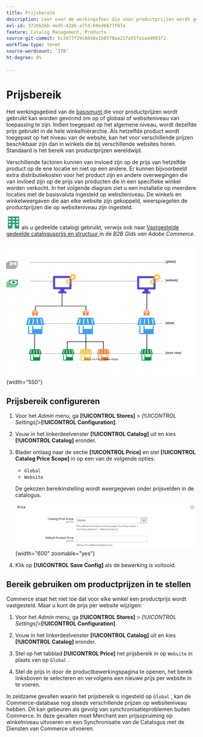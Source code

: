 ```yaml
---
title: Prijsbereik
description: Leer over de werkingsfeer die voor productprijzen wordt gebruikt, die kan worden gevormd om op of globaal of websiteniveau van toepassing te zijn.
exl-id: 3726b16b-4ed5-4286-a7fd-69ed6677f87a
feature: Catalog Management, Products
source-git-commit: bc3977f29c8048a1b8578aa21fa55fa1a4d903f2
workflow-type: tm+mt
source-wordcount: '376'
ht-degree: 0%

---
```


# Prijsbereik

Het werkingsgebied van de [ basismunt ](../stores-purchase/currency-configuration.md) die voor productprijzen wordt gebruikt kan worden gevormd om op of globaal of websiteniveau van toepassing te zijn. Indien toegepast op het algemene niveau, wordt dezelfde prijs gebruikt in de hele winkelhiërarchie. Als hetzelfde product wordt toegepast op het niveau van de website, kan het voor verschillende prijzen beschikbaar zijn dan in winkels die bij verschillende websites horen. Standaard is het bereik van productprijzen wereldwijd.

Verschillende factoren kunnen van invloed zijn op de prijs van hetzelfde product op de ene locatie en niet op een andere. Er kunnen bijvoorbeeld extra distributiekosten voor het product zijn en andere overwegingen die van invloed zijn op de prijs van producten die in een specifieke winkel worden verkocht. In het volgende diagram ziet u een installatie op meerdere locaties met de basisvaluta ingesteld op websiteniveau. De winkels en winkelweergaven die aan elke website zijn gekoppeld, weerspiegelen de productprijzen die op websiteniveau zijn ingesteld.

![ Adobe Commerce B2B ](../assets/b2b.svg) als u gedeelde catalogi gebruikt, verwijs ook naar [ Vastgestelde gedeelde catalogusprijs en structuur ](../b2b/catalog-shared-pricing-structure.md) in de _B2B Gids van Adobe Commerce_.

![ diagram van het werkingsgebied van de Prijs ](./assets/catalog-price-scope.svg){width="550"}

## Prijsbereik configureren

1. Voor het _Admin_ menu, ga **[!UICONTROL Stores]** > _[!UICONTROL Settings]_>**[!UICONTROL Configuration]**.

1. Vouw in het linkerdeelvenster **[!UICONTROL Catalog]** uit en kies **[!UICONTROL Catalog]** eronder.

1. Blader omlaag naar de sectie **[!UICONTROL Price]** en stel **[!UICONTROL Catalog Price Scope]** in op een van de volgende opties:

   - `Global`
   - `Website`

   De gekozen bereikinstelling wordt weergegeven onder prijsvelden in de catalogus.

   ![ het prijswerkingsgebied van de Catalogus ](./assets/catalog-price.png){width="600" zoomable="yes"}

1. Klik op **[!UICONTROL Save Config]** als de bewerking is voltooid.

## Bereik gebruiken om productprijzen in te stellen

Commerce staat het niet toe dat voor elke winkel een productprijs wordt vastgesteld. Maar u kunt de prijs per website wijzigen:

1. Voor het _Admin_ menu, ga **[!UICONTROL Stores]** > _[!UICONTROL Settings]_>**[!UICONTROL Configuration]**.

1. Vouw in het linkerdeelvenster **[!UICONTROL Catalog]** uit en kies **[!UICONTROL Catalog]** eronder.

1. Stel op het tabblad **[!UICONTROL Price]** het prijsbereik in op `Website` in plaats van op `Global` .

1. Stel de prijs in door de productbewerkingspagina te openen, het bereik linksboven te selecteren en vervolgens een nieuwe prijs per website in te voeren.

In zeldzame gevallen waarin het prijsbereik is ingesteld op `Global` , kan de Commerce-database nog steeds verschillende prijzen op websiteniveau hebben. Dit kan gebeuren als gevolg van synchronisatieproblemen buiten Commerce. In deze gevallen moet Merchant een prijsopruiming op winkelniveau uitvoeren en een Synchronisatie van de Catalogus met de Diensten van Commerce uitvoeren.